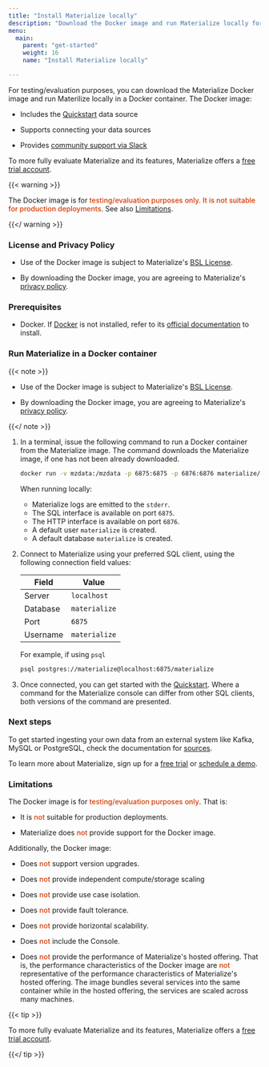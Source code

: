 ```yaml
---
title: "Install Materialize locally"
description: "Download the Docker image and run Materialize locally for evaluation"
menu:
  main:
    parent: "get-started"
    weight: 16
    name: "Install Materialize locally"

---
```


For testing/evaluation purposes, you can download the Materialize Docker image
and run Materilize locally in a Docker container.  The Docker image:

- Includes the [Quickstart](/get-started/quickstart) data source

- Supports connecting your data sources

- Provides [community support via
  Slack](https://materializecommunity.slack.com/join/shared_invite/zt-2bad5ce4i-ZsiPWI5jd7Q9pRDGYj3dkw#/shared-invite/email)

To more fully evaluate
Materialize and its features, Materialize offers a [free trial
account](https://materialize.com/register/?utm_campaign=General&utm_source=documentation).

{{< warning >}}

The Docker image is for <redb> testing/evaluation purposes only. It is not
suitable for production deployments</redb>.  See also [Limitations](#limitations).

{{</ warning >}}

### License and Privacy Policy

- Use of the Docker image is subject to Materialize's [BSL
  License](https://github.com/MaterializeInc/materialize/blob/main/LICENSE).

- By downloading the Docker image, you are agreeing to Materialize's [privacy
  policy](https://materialize.com/privacy-policy/).

### Prerequisites

- Docker. If [Docker](https://www.docker.com/) is not installed, refer to its
[official documentation](https://docs.docker.com/get-docker/) to install.

### Run Materialize in a Docker container

{{< note >}}

- Use of the Docker image is subject to Materialize's [BSL
   License](https://github.com/MaterializeInc/materialize/blob/main/LICENSE).

- By downloading the Docker image, you are agreeing to Materialize's [privacy
   policy](https://materialize.com/privacy-policy/).

{{</ note >}}

1. In a terminal, issue the following command to run a Docker container from the
   Materialize image. The command downloads the Materialize image, if one has
   not been already downloaded.

   ```sh
   docker run -v mzdata:/mzdata -p 6875:6875 -p 6876:6876 materialize/materialized
   ```

   When running locally:

   - Materialize logs are emitted to the `stderr`.
   - The SQL interface is available on port `6875`.
   - The HTTP interface is available on port `6876`.
   - A default user `materialize` is created.
   - A default database `materialize` is created.

1. Connect to Materialize using your preferred SQL client, using the following
   connection field values:

   | Field    | Value         |
   |----------|---------------|
   | Server   | `localhost`   |
   | Database | `materialize` |
   | Port     | `6875`        |
   | Username | `materialize` |

   For example, if using `psql`

   ```sh
   psql postgres://materialize@localhost:6875/materialize
   ```

1. Once connected, you can get started with the
   [Quickstart](/get-started/quickstart). Where a command for the Materialize
   console can differ from other SQL clients, both versions of the command are
   presented.

### Next steps

To get started ingesting your own data from an external system like Kafka, MySQL
or PostgreSQL, check the documentation for [sources](/sql/create-source/).

To learn more about Materialize, sign up for a [free
trial](https://materialize.com/register/?utm_campaign=General&utm_source=documentation)
or [schedule a
demo](https://materialize.com/demo/?utm_campaign=General&utm_source=documentation).

### Limitations

The Docker image is for <redb> testing/evaluation purposes only</redb>.  That is:

- It is <redb>not</redb> suitable for production deployments.

- Materialize does <redb>not</redb> provide support for the Docker image.

Additionally, the Docker image:

- Does <redb>not</redb> support version upgrades.

- Does <redb>not</redb> provide independent compute/storage scaling

- Does <redb>not</redb> provide use case isolation.

- Does <redb>not</redb> provide fault tolerance.

- Does <redb>not</redb> provide horizontal scalability.

- Does <redb>not</redb> include the Console.

- Does <redb>not</redb> provide the performance of Materialize's hosted
  offering. That is, the performance characteristics of the Docker image are
  <redb>not</redb> representative of the performance characteristics of
  Materialize's hosted offering. The image bundles several services into the
  same container while in the hosted offering, the services are scaled across
  many machines.

{{< tip >}}

To more fully evaluate Materialize and its features, Materialize offers a [free
trial
account](https://materialize.com/register/?utm_campaign=General&utm_source=documentation).

{{</ tip >}}

<style>
red { color: #d33902 }
redb { color: #d33902; font-weight: 500; }
</style>
